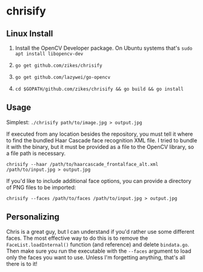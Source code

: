 # chrisify

## Linux Install

1. Install the OpenCV Developer package. On Ubuntu systems that's `sudo apt install libopencv-dev`

2. `go get github.com/zikes/chrisify`

3. `go get github.com/lazywei/go-opencv`

4. `cd $GOPATH/github.com/zikes/chrisify && go build && go install`

## Usage


Simplest: `./chrisify path/to/image.jpg > output.jpg`

If executed from any location besides the repository, you must tell it where to find the
bundled Haar Cascade face recognition XML file. I tried to bundle it with the binary, but
it must be provided as a file to the OpenCV library, so a file path is necessary.

`chrisify --haar /path/to/haarcascade_frontalface_alt.xml /path/to/input.jpg > output.jpg`

If you'd like to include additional face options, you can provide a directory of PNG files
to be imported:

`chrisify --faces /path/to/faces /path/to/input.jpg > output.jpg`

## Personalizing

Chris is a great guy, but I can understand if you'd rather use some different faces. The most effective way to do this is to remove the `FaceList.loadInternal()` function (and reference) and delete `bindata.go`. Then make sure you run the executable with the `--faces` argument to load only the faces you want to use. Unless I'm forgetting anything, that's all there is to it!
